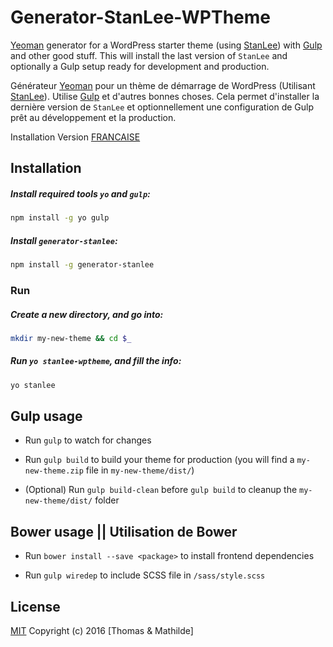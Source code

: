 # Generator-StanLee-WPTheme

[Yeoman](http://yeoman.io/) generator for a WordPress starter theme (using [StanLee](https://github.com/tomtomgo92/StanLee)) with [Gulp](http://gulpjs.com/) and other good stuff. This will install the last version of `StanLee` and optionally a Gulp setup ready for development and production.

Générateur [Yeoman](http://yeoman.io/) pour un thème de démarrage de WordPress (Utilisant [StanLee](https://github.com/tomtomgo92/StanLee)). Utilise [Gulp](http://gulpjs.com/) et d'autres bonnes choses. Cela permet d'installer la dernière version de `StanLee` et optionnellement une configuration de Gulp prêt au développement et la production.

Installation Version [FRANCAISE](https://github.com/tomtomgo92/StanLee-WPTheme-Generator/wiki/Installation)


## Installation

##### Install required tools `yo` and `gulp`:

```bash
npm install -g yo gulp
```

##### Install `generator-stanlee`:

```bash
npm install -g generator-stanlee
```

### Run

##### Create a new directory, and go into:

```bash
mkdir my-new-theme && cd $_
```

##### Run `yo stanlee-wptheme`, and fill the info:

```bash
yo stanlee
```

## Gulp usage

- Run `gulp` to watch for changes

- Run `gulp build` to build your theme for production (you will find a `my-new-theme.zip` file in `my-new-theme/dist/`)

- (Optional) Run `gulp build-clean` before `gulp build` to cleanup the `my-new-theme/dist/` folder


## Bower usage || Utilisation de Bower

- Run `bower install --save <package>` to install frontend dependencies

- Run `gulp wiredep` to include SCSS file in `/sass/style.scss`

## License

[MIT](http://opensource.org/licenses/MIT)
Copyright (c) 2016 [Thomas & Mathilde]
